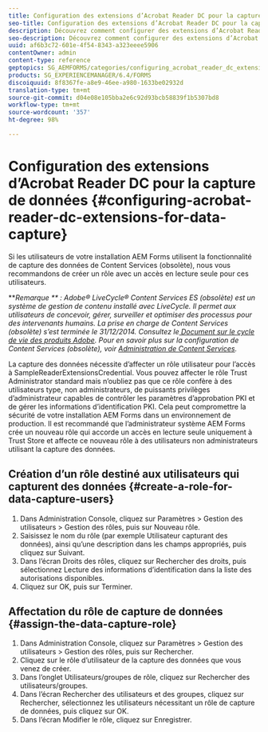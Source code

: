 ```yaml
---
title: Configuration des extensions d’Acrobat Reader DC pour la capture de données
seo-title: Configuration des extensions d’Acrobat Reader DC pour la capture de données
description: Découvrez comment configurer des extensions d’Acrobat Reader DC pour la capture de données.
seo-description: Découvrez comment configurer des extensions d’Acrobat Reader DC pour la capture de données.
uuid: af6b3c72-601e-4f54-8343-a323eeee5906
contentOwner: admin
content-type: reference
geptopics: SG_AEMFORMS/categories/configuring_acrobat_reader_dc_extensions
products: SG_EXPERIENCEMANAGER/6.4/FORMS
discoiquuid: 8f8367fe-a8e9-46ee-a980-1633be02932d
translation-type: tm+mt
source-git-commit: d04e08e105bba2e6c92d93bcb58839f1b5307bd8
workflow-type: tm+mt
source-wordcount: '357'
ht-degree: 98%

---
```



# Configuration des extensions d’Acrobat Reader DC pour la capture de données {#configuring-acrobat-reader-dc-extensions-for-data-capture}

Si les utilisateurs de votre installation AEM Forms utilisent la fonctionnalité de capture des données de Content Services (obsolète), nous vous recommandons de créer un rôle avec un accès en lecture seule pour ces utilisateurs.

***Remarque ** : Adobe® LiveCycle® Content Services ES (obsolète) est un système de gestion de contenu installé avec LiveCycle. Il permet aux utilisateurs de concevoir, gérer, surveiller et optimiser des processus pour des intervenants humains. La prise en charge de Content Services (obsolète) s’est terminée le 31/12/2014. Consultez le[ Document sur le cycle de vie des produits Adobe](https://www.adobe.com/support/products/enterprise/eol/eol_matrix.html). Pour en savoir plus sur la configuration de Content Services (obsolète), voir [Administration de Content Services](https://help.adobe.com/en_US/livecycle/9.0/admin_contentservices.pdf).*

La capture des données nécessite d’affecter un rôle utilisateur pour l’accès à SampleReaderExtensionsCredential. Vous pouvez affecter le rôle Trust Administrator standard mais n’oubliez pas que ce rôle confère à des utilisateurs type, non administrateurs, de puissants privilèges d’administrateur capables de contrôler les paramètres d’approbation PKI et de gérer les informations d’identification PKI. Cela peut compromettre la sécurité de votre installation AEM Forms dans un environnement de production. Il est recommandé que l’administrateur système AEM Forms crée un nouveau rôle qui accorde un accès en lecture seule uniquement à Trust Store et affecte ce nouveau rôle à des utilisateurs non administrateurs utilisant la capture des données.

## Création d’un rôle destiné aux utilisateurs qui capturent des données  {#create-a-role-for-data-capture-users}

1. Dans Administration Console, cliquez sur Paramètres > Gestion des utilisateurs > Gestion des rôles, puis sur Nouveau rôle.
1. Saisissez le nom du rôle (par exemple Utilisateur capturant des données), ainsi qu’une description dans les champs appropriés, puis cliquez sur Suivant.
1. Dans l’écran Droits des rôles, cliquez sur Rechercher des droits, puis sélectionnez Lecture des informations d’identification dans la liste des autorisations disponibles.
1. Cliquez sur OK, puis sur Terminer.

## Affectation du rôle de capture de données  {#assign-the-data-capture-role}

1. Dans Administration Console, cliquez sur Paramètres > Gestion des utilisateurs > Gestion des rôles, puis sur Rechercher.
1. Cliquez sur le rôle d’utilisateur de la capture des données que vous venez de créer.
1. Dans l’onglet Utilisateurs/groupes de rôle, cliquez sur Rechercher des utilisateurs/groupes.
1. Dans l’écran Rechercher des utilisateurs et des groupes, cliquez sur Rechercher, sélectionnez les utilisateurs nécessitant un rôle de capture de données, puis cliquez sur OK.
1. Dans l’écran Modifier le rôle, cliquez sur Enregistrer.

